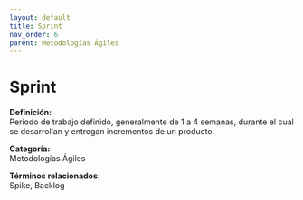 ```yaml
---
layout: default
title: Sprint
nav_order: 6
parent: Metodologías Ágiles
---
```


# Sprint

**Definición:**  
Periodo de trabajo definido, generalmente de 1 a 4 semanas, durante el cual se desarrollan y entregan incrementos de un producto.

**Categoría:**  
Metodologías Ágiles  

  


**Términos relacionados:**  
Spike, Backlog
